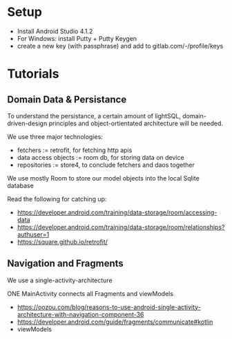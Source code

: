 # Setup

* Install Android Studio 4.1.2
* For Windows: install Putty + Putty Keygen
* create a new key (with passphrase) and add to gitlab.com/-/profile/keys


# Tutorials

## Domain Data & Persistance

To understand the persistance, a certain amount of lightSQL, domain-driven-design principles and object-ortientated
architecture will be needed.

We use three major technologies:
- fetchers := retrofit, for fetching http apis
- data access objects := room db, for storing data on device
- repositories := store4, to conclude fetchers and daos together

We use mostly Room to store our model objects into the local Sqlite database

Read the following for catching up:

- https://developer.android.com/training/data-storage/room/accessing-data
- https://developer.android.com/training/data-storage/room/relationships?authuser=1
- https://square.github.io/retrofit/

## Navigation and Fragments

We use a single-activity-architecture

ONE MainActivity connects all Fragments and viewModels

- https://oozou.com/blog/reasons-to-use-android-single-activity-architecture-with-navigation-component-36
- https://developer.android.com/guide/fragments/communicate#kotlin
- viewModels